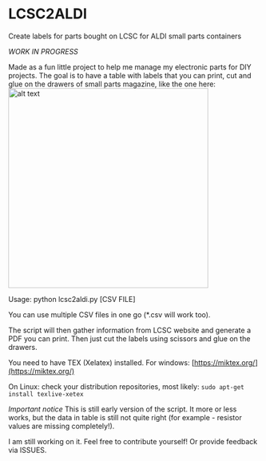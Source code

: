 # LCSC2ALDI
Create labels for parts bought on LCSC for ALDI small parts containers

*WORK IN PROGRESS*

Made as a fun little project to help me manage my electronic parts for DIY projects.
The goal is to have a table with labels that you can print, cut and glue on the drawers of
small parts magazine, like the one here:  
 <img src="https://s7g10.scene7.com/is/image/aldi/202101120138" alt="alt text" width="400">



Usage:
python lcsc2aldi.py [CSV FILE]

You can use multiple CSV files in one go (*.csv will work too). 

The script will then gather information from LCSC website and generate a PDF you can print.
Then just cut the labels using scissors and glue on the drawers.

You need to have TEX (Xelatex) installed. 
For windows:
[https://miktex.org/](https://miktex.org/)

On Linux:
check your distribution repositories, most likely:
`sudo apt-get install texlive-xetex`


*Important notice*
This is still early version of the script. It more or less works, but the data in table
is still not quite right (for example - resistor values are missing completely!).

I am still working on it. Feel free to contribute yourself! Or provide feedback via ISSUES.
